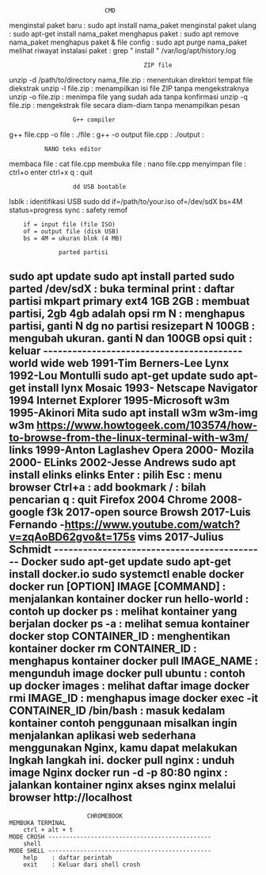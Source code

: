                                CMD
menginstal paket baru           : sudo apt install nama_paket
menginstal paket ulang          : sudo apt-get install nama_paket
menghapus paket                 : sudo apt remove nama_paket
menghapus paket & file config   : sudo apt purge nama_paket
melihat riwayat instalasi paket : grep " install " /var/log/apt/history.log
 
                                          ZIP file
unzip -d /path/to/directory nama_file.zip  : menentukan direktori tempat file diekstrak
unzip -l file.zip                          : menampilkan isi file ZIP tanpa mengekstraknya
unzip -o file.zip                          : menimpa file yang sudah ada tanpa konfirmasi
unzip -q file.zip                          : mengekstrak file secara diam-diam tanpa menampilkan pesan

                      G++ compiler
g++ file.cpp -o file    :
./file                  :
g++ -o output file.cpp  :
./output                :
    
              NANO teks editor
membaca file    : cat file.cpp
membuka file    : nano file.cpp
menyimpan file  : ctrl+o    enter    ctrl+x
q               : quit

                      dd USB bootable
lsblk                               : identifikasi USB
sudo dd if=/path/to/your.iso of=/dev/sdX bs=4M status=progress
sync                                : safety remof

        if = input file (file ISO)
        of = output file (disk USB)
        bs = 4M = ukuran blok (4 MB)

                  parted partisi
  sudo apt update
  sudo apt install parted
  sudo parted /dev/sdX         : buka terminal
  print                        : daftar partisi
  mkpart primary ext4 1GB 2GB  : membuat partisi, 2gb 4gb adalah opsi
  rm N                         : menghapus partisi, ganti N dg no partisi
  resizepart N 100GB           : mengubah ukuran. ganti N dan 100GB opsi
  quit                         : keluar
    ----------------------------------------- 
    world wide web 1991-Tim Berners-Lee
    Lynx 1992-Lou Montulli
        sudo apt-get update
        sudo apt-get install lynx
    Mosaic 1993-
    Netscape Navigator 1994
    Internet Explorer 1995-Microsoft
    w3m 1995-Akinori Mita
        sudo apt install w3m w3m-img
        w3m https://www.howtogeek.com/103574/how-to-browse-from-the-linux-terminal-with-w3m/
    links 1999-Anton Laglashev
    Opera 2000-
    Mozila 2000-
    ELinks 2002-Jesse Andrews
        sudo apt install elinks
        elinks
        Enter           : pilih
        Esc             : menu browser
        Ctrl+a          : add bookmark
        /               : bilah pencarian
        q               : quit
    Firefox 2004
    Chrome 2008-google
    f3k 2017-open source
    Browsh 2017-Luis Fernando -https://www.youtube.com/watch?v=zqAoBD62gvo&t=175s
    vims 2017-Julius Schmidt
    --------------------------------------------
    Docker
        sudo apt-get update
        sudo apt-get install docker.io
        sudo systemctl enable docker
        docker run [OPTION] IMAGE [COMMAND]    : menjalankan kontainer
        docker run hello-world                 : contoh up
        docker ps                              : melihat kontainer yang berjalan
        docker ps -a                           : melihat semua kontainer
        docker stop CONTAINER_ID               : menghentikan kontainer
        docker rm CONTAINER_ID                 : menghapus kontainer
        docker pull IMAGE_NAME                 : mengunduh image
        docker pull ubuntu                     : contoh up
        docker images                          : melihat daftar image
        docker rmi IMAGE_ID                    : menghapus image
        docker exec -it CONTAINER_ID /bin/bash : masuk kedalam kontainer
                        contoh penggunaan
        misalkan ingin menjalankan aplikasi web sederhana menggunakan
        Nginx, kamu dapat melakukan lngkah langkah ini.
        docker pull nginx            : unduh image Nginx
        docker run -d -p 80:80 nginx : jalankan kontainer nginx
                   akses nginx melalui browser
                         http://localhost
------------------------------------------------------------                        
                          CHROMEBOOK
    MEMBUKA TERMINAL
        ctrl + alt + t
    MODE CROSH ----------------------------------------------
        shell
    MODE SHELL ----------------------------------------------
        help    : daftar perintah
        exit    : Keluar dari shell crosh
